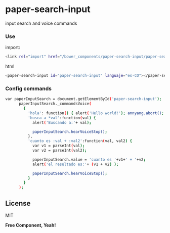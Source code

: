# paper-search-input

input search and voice commands

### Use

import:

```sh
<link rel="import" href="/bower_components/paper-search-input/paper-search-input.html">
```

html

```sh
<paper-search-input id="paper-search-input" languaje="es-CO"></paper-search-input>
```

### Config commands
```sh
var paperInputSearch = document.getElementById('paper-search-input');
      paperInputSearch._commandsVoice(
        {
          'hola': function() { alert('Hello world!'); annyang.abort(); },
          'busca a *val':function(val) {
            alert('Buscando a:'+ val);

            paperInputSearch.hearVoiceStop();
          },
          'cuanto es :val + :val2':function(val, val2) {
            var v1 = parseInt(val);
            var v2 = parseInt(val2);

            paperInputSearch.value = 'cuanto es '+v1+' + '+v2;
            alert('el resultado es:'+ (v1 + v2) );

            paperInputSearch.hearVoiceStop();
          }
        }
      );
```
License
----

MIT


**Free Component, Yeah!**

[//]: # (These are reference links used in the body of this note and get stripped out when the markdown processor does its job. There is no need to format nicely because it shouldn't be seen. Thanks SO - http://stackoverflow.com/questions/4823468/store-comments-in-markdown-syntax)


   [dill]: <https://github.com/joemccann/dillinger>
   [git-repo-url]: <https://github.com/joemccann/dillinger.git>
   [john gruber]: <http://daringfireball.net>
   [@thomasfuchs]: <http://twitter.com/thomasfuchs>
   [df1]: <http://daringfireball.net/projects/markdown/>
   [marked]: <https://github.com/chjj/marked>
   [Ace Editor]: <http://ace.ajax.org>
   [node.js]: <http://nodejs.org>
   [Twitter Bootstrap]: <http://twitter.github.com/bootstrap/>
   [keymaster.js]: <https://github.com/madrobby/keymaster>
   [jQuery]: <http://jquery.com>
   [@tjholowaychuk]: <http://twitter.com/tjholowaychuk>
   [express]: <http://expressjs.com>
   [AngularJS]: <http://angularjs.org>
   [Gulp]: <http://gulpjs.com>

   [PlDb]: <https://github.com/joemccann/dillinger/tree/master/plugins/dropbox/README.md>
   [PlGh]:  <https://github.com/joemccann/dillinger/tree/master/plugins/github/README.md>
   [PlGd]: <https://github.com/joemccann/dillinger/tree/master/plugins/googledrive/README.md>
   [PlOd]: <https://github.com/joemccann/dillinger/tree/master/plugins/onedrive/README.md>

